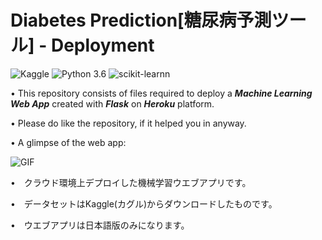 # Diabetes Prediction[糖尿病予測ツール] - Deployment
![Kaggle](https://img.shields.io/badge/Dataset-Kaggle-blue.svg) ![Python 3.6](https://img.shields.io/badge/Python-3.6-brightgreen.svg) ![scikit-learnn](https://img.shields.io/badge/Library-Scikit_Learn-orange.svg)

• This repository consists of files required to deploy a ___Machine Learning Web App___ created with ___Flask___ on ___Heroku___ platform.

• Please do like the repository, if it helped you in anyway.

• A glimpse of the web app:

![GIF](readme_resources/diabetes-predictor-web-app.gif)

•　クラウド環境上デプロイした機械学習ウエブアプリです。

•　データセットはKaggle(カグル)からダウンロードしたものです。

•　ウエブアプリは日本語版のみになります。

